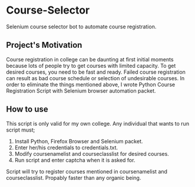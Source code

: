 # Course-Selector
Selenium course selector bot to automate course registration.

## Project's Motivation
Course registration in college can be daunting at first initial moments because lots of people try to get courses with limited capacity.
To get desired courses, you need to be fast and ready. Failed course registration can result as bad course schedule or selection of undesirable courses.
In order to eliminate the things mentioned above, I wrote Python Course Registration Script with Selenium browser automation packet.

## How to use
This script is only valid for my own college.
Any individual that wants to run script must;

1. Install Python, Firefox Browser and Selenium packet.
2. Enter her/his credentials to credentials.txt.
3. Modify coursenamelist and courseclasslist for desired courses.
4. Run script and enter captcha when it is asked for.

Script will try to register courses mentioned in coursenamelist and courseclasslist. Propably faster than any organic being.
